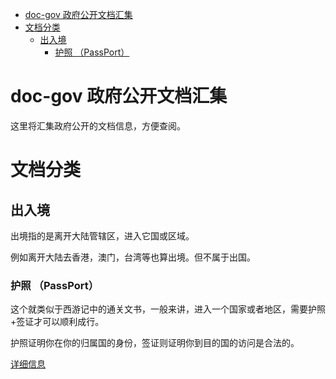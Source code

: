 - [doc-gov 政府公开文档汇集](#doc-gov-%E6%94%BF%E5%BA%9C%E5%85%AC%E5%BC%80%E6%96%87%E6%A1%A3%E6%B1%87%E9%9B%86)
- [文档分类](#%E6%96%87%E6%A1%A3%E5%88%86%E7%B1%BB)
    - [出入境](#%E5%87%BA%E5%85%A5%E5%A2%83)
        - [护照 （PassPort）](#%E6%8A%A4%E7%85%A7-%EF%BC%88passport%EF%BC%89)


# doc-gov 政府公开文档汇集


这里将汇集政府公开的文档信息，方便查阅。

# 文档分类

## 出入境

出境指的是离开大陆管辖区，进入它国或区域。

例如离开大陆去香港，澳门，台湾等也算出境。但不属于出国。

### 护照 （PassPort）

这个就类似于西游记中的通关文书，一般来讲，进入一个国家或者地区，需要护照+签证才可以顺利成行。

护照证明你在你的归属国的身份，签证则证明你到目的国的访问是合法的。

[详细信息](/passport/passport_wuhan.md)
